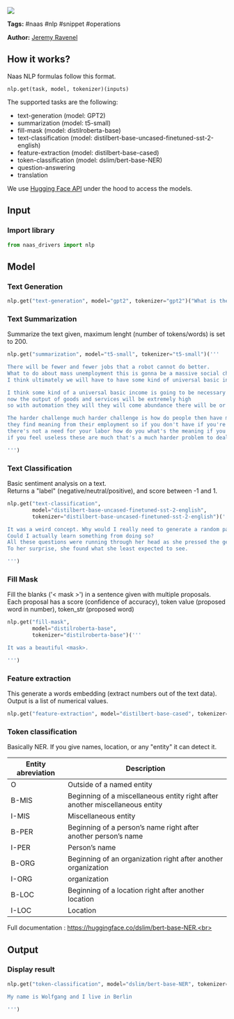 <a href="https://app.naas.ai/user-redirect/naas/downloader?url=https://raw.githubusercontent.com/jupyter-naas/awesome-notebooks/master/Naas/Naas_NLP_Examples.ipynb" target="_parent"><img src="https://naasai-public.s3.eu-west-3.amazonaws.com/open_in_naas.svg"/></a>

**Tags:** #naas #nlp #snippet #operations

**Author:** [Jeremy Ravenel](https://www.linkedin.com/in/ACoAAAJHE7sB5OxuKHuzguZ9L6lfDHqw--cdnJg/)

## How it works?
Naas NLP formulas follow this format.
```
nlp.get(task, model, tokenizer)(inputs)
```
The supported tasks are the following:

- text-generation (model: GPT2)
- summarization (model: t5-small)
- fill-mask (model: distilroberta-base)
- text-classification (model: distilbert-base-uncased-finetuned-sst-2-english)
- feature-extraction (model: distilbert-base-cased)
- token-classification (model: dslim/bert-base-NER)
- question-answering
- translation

We use [Hugging Face API](https://huggingface.co/models) under the hood to access the models.

## Input

### Import library


```python
from naas_drivers import nlp
```

## Model

### Text Generation


```python
nlp.get("text-generation", model="gpt2", tokenizer="gpt2")("What is the most important thing in your life right now?")
```

### Text Summarization
Summarize the text given, maximum lenght (number of tokens/words) is set to 200.


```python
nlp.get("summarization", model="t5-small", tokenizer="t5-small")('''

There will be fewer and fewer jobs that a robot cannot do better. 
What to do about mass unemployment this is gonna be a massive social challenge and 
I think ultimately we will have to have some kind of universal basic income.

I think some kind of a universal basic income is going to be necessary 
now the output of goods and services will be extremely high 
so with automation they will they will come abundance there will be or almost everything will get very cheap.

The harder challenge much harder challenge is how do people then have meaning like a lot of people 
they find meaning from their employment so if you don't have if you're not needed if 
there's not a need for your labor how do you what's the meaning if you have meaning 
if you feel useless these are much that's a much harder problem to deal with. 

''')
```

### Text Classification
Basic sentiment analysis on a text.<br>
Returns a "label" (negative/neutral/positive), and score between -1 and 1.


```python
nlp.get("text-classification", 
        model="distilbert-base-uncased-finetuned-sst-2-english",
        tokenizer="distilbert-base-uncased-finetuned-sst-2-english")('''

It was a weird concept. Why would I really need to generate a random paragraph? 
Could I actually learn something from doing so? 
All these questions were running through her head as she pressed the generate button. 
To her surprise, she found what she least expected to see.

''')
```

### Fill Mask

Fill the blanks ('< mask >') in a sentence given with multiple proposals. <br>
Each proposal has a score (confidence of accuracy), token value (proposed word in number), token_str (proposed word)


```python
nlp.get("fill-mask",
        model="distilroberta-base",
        tokenizer="distilroberta-base")('''

It was a beautiful <mask>.

''')
```

### Feature extraction
This generate a words embedding (extract numbers out of the text data).<br>
Output is a list of numerical values.


```python
nlp.get("feature-extraction", model="distilbert-base-cased", tokenizer="distilbert-base-cased")("Life is a super cool thing")
```

### Token classification
Basically NER. If you give names, location, or any "entity" it can detect it.<br>

| Entity abreviation | Description                                                                  |
|--------------|------------------------------------------------------------------------------|
| O            | Outside of a named entity                                                    |
| B-MIS        | Beginning of a miscellaneous entity right after another miscellaneous entity |
| I-MIS        | Miscellaneous entity                                                         |
| B-PER        | Beginning of a person’s name right after another person’s name               |
| I-PER        | Person’s name                                                                |
| B-ORG        | Beginning of an organization right after another organization                |
| I-ORG        | organization                                                                 |
| B-LOC        | Beginning of a location right after another location                         |
| I-LOC        | Location                                                                     |


Full documentation : https://huggingface.co/dslim/bert-base-NER.<br>

## Output

### Display result


```python
nlp.get("token-classification", model="dslim/bert-base-NER", tokenizer="dslim/bert-base-NER")('''

My name is Wolfgang and I live in Berlin

''')
```
